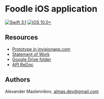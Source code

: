 # Foodle iOS application  

[![Swift 3.1](https://img.shields.io/badge/Swift%20Version-3.1-orange.svg)](https://developer.apple.com/swift/)
[![iOS 10.0+](https://img.shields.io/badge/iOS%20Version-10.0+-blue.svg)](https://developer.apple.com/ios/)

## Resources

- [Prototype in invisionapp.com](https://invis.io/45BR2CA72)
- [Statement of Work](https://docs.google.com/document/d/12wcvA04w01-YtJD-YugxBNEFpl3WuBIyyTmG2LB1lco/edit)
- [Google Drive folder](https://drive.google.com/drive/folders/0BwveIh4VV9lQcVJ6Mk5VekwyUFk)
- [API ReDoc](http://foodle-api.handh.ru)

## Authors
Alexander Maslennikov, almas.dev@gmail.com

